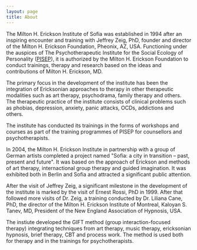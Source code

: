 ```yaml
---
layout: page
title: About
---
```


The Milton H. Erickson Institute of Sofia was established in 1994 after an
inspiring encounter and training with Jeffrey Zeig, PhD, founder and director
of the Milton H. Erickson Foundation, Pheonix, AZ, USA. Functioning under the
auspices of The Psychotherapeutic Institute for the Social Ecology of
Personality ([PISEP](http://pisep.org)), it is authorized by the Milton H.
Erickson Foundation to conduct trainings, therapy and research based on the
ideas and contributions of Milton H. Erickson, MD.

The primary focus in the development of the institute has been the integration
of Ericksonian approaches to therapy in other therapeutic modalities such as
art therapy, psychodrama, family therapy and others. The therapeutic practice
of the institute consists of clinical problems such as phobias, depression,
anxiety, panic attacks, OCDs, addictions and others.

The institute has conducted its trainings in the forms of workshops and courses
as part of the training programmes of PISEP for counsellors and
psychotherapists.

In 2004, the Milton H. Erickson Institute in partnership with a group of German
artists completed a project named "Sofia: a city in transition – past, present and future".
It was based on the approach of Erickson and methods of art therapy,
internactional group therapy and guided imagination. It was exhibited both in
Berlin and Sofia and attracted a significant public attention.

After the visit of Jeffrey Zeig, a significant milestone in the development of the
institute is marked by the visit of Ernest Rossi, PhD in 1999. After that followed more
visits of Dr. Zeig, a training conducted by Dr. Liliana Cane, PhD, the director
of the Milton H. Erickson Institute of Montreal, Kaloyan S. Tanev, MD, President of
the New England Association of Hypnosis, USA.

The instiute developed the GIFT method (group interaction-focused therapy) integrating
techniques from art therapy, music therapy, ericksonian hypnosis, brief therapy, CBT
and process work. The method is used both for therapy and in the trainings for psychotherapists.


